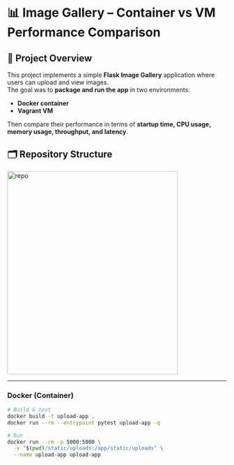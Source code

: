 # 📊 Image Gallery – Container vs VM Performance Comparison

## 📌 Project Overview
This project implements a simple **Flask Image Gallery** application where users can upload and view images.  
The goal was to **package and run the app** in two environments:  
- **Docker container**  
- **Vagrant VM**  

Then compare their performance in terms of **startup time, CPU usage, memory usage, throughput, and latency**.


## 🗂️ Repository Structure
<img width="391" height="466" alt="repo" src="https://github.com/user-attachments/assets/d23b3e6e-cb84-44f4-9061-1cab49f491dd" />




---


### Docker (Container)
```bash
# Build & test
docker build -t upload-app .
docker run --rm --entrypoint pytest upload-app -q

# Run
docker run --rm -p 5000:5000 \
  -v "$(pwd)/static/uploads:/app/static/uploads" \
  --name upload-app upload-app

